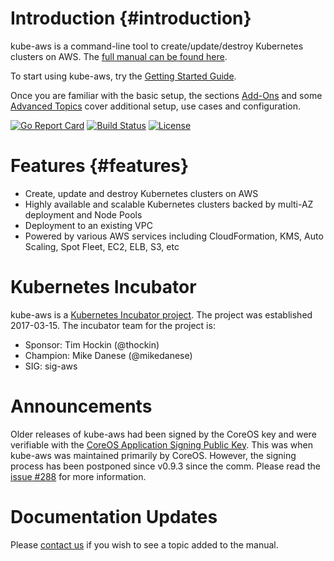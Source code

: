 # Introduction {#introduction}

kube-aws is a command-line tool to create/update/destroy Kubernetes clusters on AWS. The [full manual can be found here](https://kubernetes-incubator.github.io/kube-aws/).

To start using kube-aws, try the [Getting Started Guide](getting-started/README.md).

Once you are familiar with the basic setup, the sections [Add-Ons](add-ons/README.md) and some [Advanced Topics](advanced-topics/README.md) cover additional setup, use cases and configuration.

[![Go Report Card](https://goreportcard.com/badge/github.com/kube-aws/kube-aws)](https://goreportcard.com/report/github.com/kube-aws/kube-aws) [![Build Status](https://travis-ci.org/kube-aws/kube-aws.svg?branch=master)](https://travis-ci.org/kube-aws/kube-aws) [![License](https://img.shields.io/badge/license-Apache%20License%202.0-blue.svg)](LICENSE)


# Features {#features}

* Create, update and destroy Kubernetes clusters on AWS
* Highly available and scalable Kubernetes clusters backed by multi-AZ deployment and Node Pools
* Deployment to an existing VPC
* Powered by various AWS services including CloudFormation, KMS, Auto Scaling, Spot Fleet, EC2, ELB, S3, etc

# Kubernetes Incubator

kube-aws is a [Kubernetes Incubator project](https://github.com/kubernetes/community/blob/master/incubator.md). The project was established 2017-03-15. The incubator team for the project is:

- Sponsor: Tim Hockin (@thockin)
- Champion: Mike Danese (@mikedanese)
- SIG: sig-aws

# Announcements

Older releases of kube-aws had been signed by the CoreOS key and were verifiable with the [CoreOS Application Signing Public Key](https://coreos.com/security/app-signing-key/). This was when kube-aws was maintained primarily by CoreOS. However, the signing process has been postponed since v0.9.3 since the comm. Please read the [issue \#288](https://github.com/kube-aws/kube-aws/issues/288) for more information.

# Documentation Updates

Please [contact us](getting-in-touch.md) if you wish to see a topic added to the manual.

